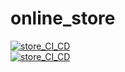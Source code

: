 # online_store

[![store_CI_CD](https://github.com/VyacheslavShrot/online_store/actions/workflows/django_ci_cd.yml/badge.svg)](https://github.com/VyacheslavShrot/online_store/actions/workflows/django_ci_cd.yml)<br>
[![store_CI_CD](https://github.com/VyacheslavShrot/online_store/actions/workflows/django_ci_cd.yml/badge.svg?event=status)](https://github.com/VyacheslavShrot/online_store/actions/workflows/django_ci_cd.yml)
